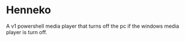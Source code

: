 # Henneko
A v1 powershell media player that turns off the pc if the windows media player is turn off.
